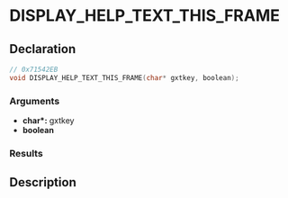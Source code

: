 # DISPLAY_HELP_TEXT_THIS_FRAME

## Declaration
```cpp
// 0x71542EB
void DISPLAY_HELP_TEXT_THIS_FRAME(char* gxtkey, boolean);
```

### Arguments
- **char\*:** gxtkey
- **boolean**

### Results

## Description
